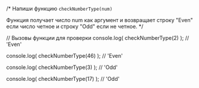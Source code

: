 /*
  Напиши функцию `checkNumberType(num)`
  
  Функция получает число num как аргумент и возвращает 
  строку "Even" если число четное и строку "Odd" если не четное.
*/

// Вызовы функции для проверки
console.log( checkNumberType(2) ); // 'Even'

console.log( checkNumberType(46) ); // 'Even'

console.log( checkNumberType(3) ); // 'Odd'

console.log( checkNumberType(17) ); // 'Odd'